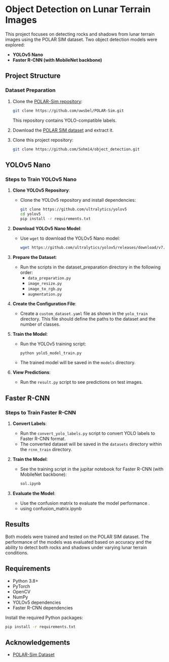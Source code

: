 # Object Detection on Lunar Terrain Images

This project focuses on detecting rocks and shadows from lunar terrain images using the POLAR SIM dataset. Two object detection models were explored:

- **YOLOv5 Nano**
- **Faster R-CNN (with MobileNet backbone)**

## Project Structure

### Dataset Preparation

1. Clone the [POLAR-Sim repository](https://github.com/uwsbel/POLAR-Sim.git):

   ```bash
   git clone https://github.com/uwsbel/POLAR-Sim.git
   ```

   This repository contains YOLO-compatible labels.
2. Download the [POLAR SIM dataset](https://ti.arc.nasa.gov/dataset/IRG_PolarDB/PolarDB_download/dataset_public_release.zip) and extract it.
3. Clone this project repository:

   ```bash
   git clone https://github.com/Sohm14/object_detection.git
   ```

## YOLOv5 Nano

### Steps to Train YOLOv5 Nano

1. **Clone YOLOv5 Repository**:

   - Clone the YOLOv5 repository and install dependencies:
     ```bash
     git clone https://github.com/ultralytics/yolov5 
     cd yolov5
     pip install -r requirements.txt 
     ```
2. **Download YOLOv5 Nano Model**:

   - Use `wget` to download the YOLOv5 Nano model:
     ```bash
     wget https://github.com/ultralytics/yolov5/releases/download/v7.0/yolov5n.pt
     ```
3. **Prepare the Dataset**:

   - Run the scripts in the dataset_preparation directory in the following order:
     - `data_preparation.py`
     - `image_resize.py`
     - `image_to_rgb.py`
     - `augmentation.py`
4. **Create the Configuration File**:

   - Create a `custom_dataset.yaml` file as shown in the `yolo_train` directory. This file should define the paths to the dataset and the number of classes.
5. **Train the Model**:

   - Run the YOLOv5 training script:
     ```bash
     python yolo5_model_train.py
     ```
   - The trained model will be saved in the `models` directory.
6. **View Predictions**:

   - Run the `result.py` script to see predictions on test images.

## Faster R-CNN

### Steps to Train Faster R-CNN

1. **Convert Labels**:

   - Run the `convert_yolo_labels.py` script to convert YOLO labels to Faster R-CNN format.
   - The converted dataset will be saved in the `datasets` directory within the `rcnn_train` directory.
2. **Train the Model**:

   - See the training script in the jupitar notebook for Faster R-CNN (with MobileNet backbone):
     ```bash
     sol.ipynb
     ```
3. **Evaluate the Model**:

   - Use the confusion matrix to evaluate the model performance .
   - using confusion_matrix.ipynb

## Results

Both models were trained and tested on the POLAR SIM dataset. The performance of the models was evaluated based on accuracy and the ability to detect both rocks and shadows under varying lunar terrain conditions.

## Requirements

- Python 3.8+
- PyTorch
- OpenCV
- NumPy
- YOLOv5 dependencies
- Faster R-CNN dependencies

Install the required Python packages:

```bash
pip install -r requirements.txt
```

## Acknowledgements

- [POLAR-Sim Dataset](https://github.com/uwsbel/POLAR-Sim)
